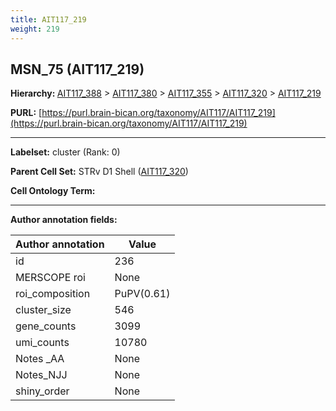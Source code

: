 ```yaml
---
title: AIT117_219
weight: 219
---
```

## MSN_75 (AIT117_219)
<b>Hierarchy: </b>
[AIT117_388](../AIT117_388) >
[AIT117_380](../AIT117_380) >
[AIT117_355](../AIT117_355) >
[AIT117_320](../AIT117_320) >
[AIT117_219](../AIT117_219)

**PURL:** [https://purl.brain-bican.org/taxonomy/AIT117/AIT117_219](https://purl.brain-bican.org/taxonomy/AIT117/AIT117_219)

---


**Labelset:** cluster (Rank: 0)

**Parent Cell Set:** STRv D1 Shell ([AIT117_320](../AIT117_320))



**Cell Ontology Term:** 

[MARKER GENES.]: #


---

[TRANSFERRED ANNOTATIONS.]: #


[AUTHOR ANNOTATION FIELDS.]: #


**Author annotation fields:**

| Author annotation | Value |
|-------------------|-------|
|id|236|
|MERSCOPE roi|None|
|roi_composition|PuPV(0.61) | GPe(0.32)|
|cluster_size|546|
|gene_counts|3099|
|umi_counts|10780|
|Notes _AA|None|
|Notes_NJJ|None|
|shiny_order|None|
